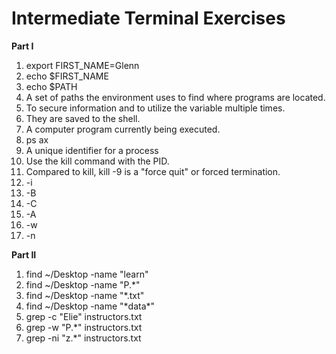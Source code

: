 # Intermediate Terminal Exercises

**Part I**

1. export FIRST_NAME=Glenn
2. echo $FIRST_NAME
3. echo $PATH
4. A set of paths the environment uses to find where programs are located.
5. To secure information and to utilize the variable multiple times.
6. They are saved to the shell.
7. A computer program currently being executed.
8. ps ax
9. A unique identifier for a process
10. Use the kill command with the PID.
11. Compared to kill, kill -9 is a "force quit" or forced termination.
12. -i
13. -B
14. -C
15. -A
16. -w
17. -n

**Part II**

1. find ~/Desktop -name "learn"
2. find ~/Desktop -name "P.*"
3. find ~/Desktop -name "*.txt"
4. find ~/Desktop -name "&ast;data&ast;"
5. grep -c "Elie" instructors.txt
6. grep -w "P.*" instructors.txt
7. grep -ni "z.*" instructors.txt